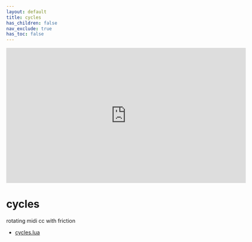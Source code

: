 ```yaml
---
layout: default
title: cycles
has_children: false
nav_exclude: true
has_toc: false
---
```


<iframe title="vimeo-player" src="https://player.vimeo.com/video/1071043221?h=683ab783df" width="640" height="360" frameborder="0"    allowfullscreen></iframe>

# cycles

rotating midi cc with friction

- [cycles.lua](cycles.lua)
